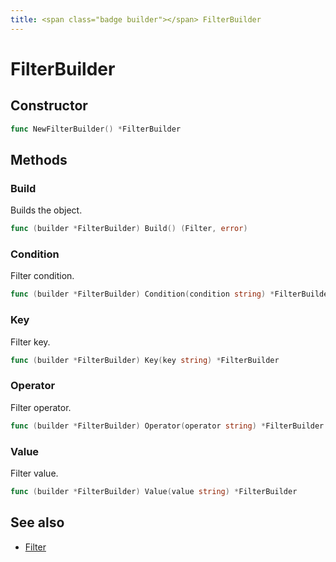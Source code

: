 ```yaml
---
title: <span class="badge builder"></span> FilterBuilder
---
```

# <span class="badge builder"></span> FilterBuilder

## Constructor

```go
func NewFilterBuilder() *FilterBuilder
```
## Methods

### <span class="badge object-method"></span> Build

Builds the object.

```go
func (builder *FilterBuilder) Build() (Filter, error)
```

### <span class="badge object-method"></span> Condition

Filter condition.

```go
func (builder *FilterBuilder) Condition(condition string) *FilterBuilder
```

### <span class="badge object-method"></span> Key

Filter key.

```go
func (builder *FilterBuilder) Key(key string) *FilterBuilder
```

### <span class="badge object-method"></span> Operator

Filter operator.

```go
func (builder *FilterBuilder) Operator(operator string) *FilterBuilder
```

### <span class="badge object-method"></span> Value

Filter value.

```go
func (builder *FilterBuilder) Value(value string) *FilterBuilder
```

## See also

 * <span class="badge object-type-struct"></span> [Filter](./object-Filter.md)

